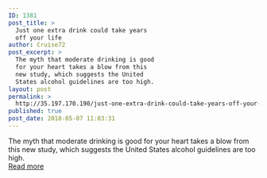 ```yaml
---
ID: 1381
post_title: >
  Just one extra drink could take years
  off your life
author: Cruise72
post_excerpt: >
  The myth that moderate drinking is good
  for your heart takes a blow from this
  new study, which suggests the United
  States alcohol guidelines are too high.
layout: post
permalink: >
  http://35.197.170.190/just-one-extra-drink-could-take-years-off-your-life/
published: true
post_date: 2018-05-07 11:03:31
---
```

The myth that moderate drinking is good for your heart takes a blow from this new study, which suggests the United States alcohol guidelines are too high.<br/><a style="white-space: nowrap" href="https://www.medicalnewstoday.com/articles/321503.php" class="button purchase" rel="nofollow noopener" target="_blank">Read more</a>